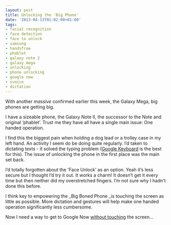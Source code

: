 ```yaml
---
layout: post
title: Unlocking the 'Big Phone'
date: '2013-04-13T01:02:00+01:00'
tags:
- facial recognition
- face detection
- face to unlock
- samsung
- handsfree
- phablet
- galaxy note 2
- galaxy mega
- unlocking
- phone unlocking
- google now
- svoice
- dictation
---
```

With another _massive_ confirmed earlier this week, the Galaxy Mega, big phones are getting big.

I have a sizeable phone, the Galaxy Note II, the successor to the Note and original ‘phablet’. Trust me they have all have a single main issue: One handed operation.

I find this the biggest pain when holding a dog lead or a trolley case in my left hand. An activity I seem do be doing quite regularly. I’d taken to dictating texts - it solved the typing problem ([Google Keyboard](https://play.google.com/store/apps/details?id=com.google.android.inputmethod.latin) is the best for this). The issue of unlocking the phone in the first place was the main set back.

I’d totally forgotten about the 'Face Unlock’ as an option. Yeah it’s less secure but I thought I’d try it out. It works a charm! It doesn’t get it every time but then neither did my overstretched fingers. I’m not sure why I hadn’t done this before.

I think key to empowering the _Big Boned Phone _is touching the screen as little as possible. More dictation and gestures will help make one handed operation significantly less cumbersome.

Now I need a way to get to Google Now [without touching](https://play.google.com/store/apps/details?id=com.eikatou0.appspot.home2shortcut&feature=search_result#?t=W251bGwsMSwyLDEsImNvbS5laWthdG91MC5hcHBzcG90LmhvbWUyc2hvcnRjdXQiXQ..) the screen…
